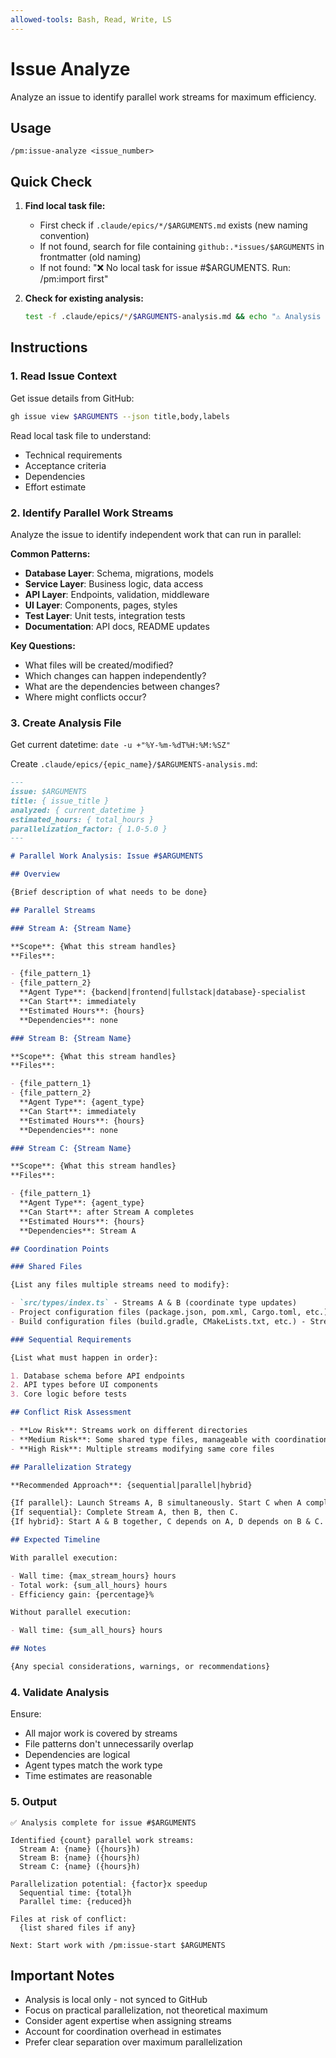 ```yaml
---
allowed-tools: Bash, Read, Write, LS
---
```


# Issue Analyze

Analyze an issue to identify parallel work streams for maximum efficiency.

## Usage

```
/pm:issue-analyze <issue_number>
```

## Quick Check

1. **Find local task file:**
   - First check if `.claude/epics/*/$ARGUMENTS.md` exists (new naming convention)
   - If not found, search for file containing `github:.*issues/$ARGUMENTS` in frontmatter (old naming)
   - If not found: "❌ No local task for issue #$ARGUMENTS. Run: /pm:import first"

2. **Check for existing analysis:**
   ```bash
   test -f .claude/epics/*/$ARGUMENTS-analysis.md && echo "⚠️ Analysis already exists. Overwrite? (yes/no)"
   ```

## Instructions

### 1. Read Issue Context

Get issue details from GitHub:

```bash
gh issue view $ARGUMENTS --json title,body,labels
```

Read local task file to understand:

- Technical requirements
- Acceptance criteria
- Dependencies
- Effort estimate

### 2. Identify Parallel Work Streams

Analyze the issue to identify independent work that can run in parallel:

**Common Patterns:**

- **Database Layer**: Schema, migrations, models
- **Service Layer**: Business logic, data access
- **API Layer**: Endpoints, validation, middleware
- **UI Layer**: Components, pages, styles
- **Test Layer**: Unit tests, integration tests
- **Documentation**: API docs, README updates

**Key Questions:**

- What files will be created/modified?
- Which changes can happen independently?
- What are the dependencies between changes?
- Where might conflicts occur?

### 3. Create Analysis File

Get current datetime: `date -u +"%Y-%m-%dT%H:%M:%SZ"`

Create `.claude/epics/{epic_name}/$ARGUMENTS-analysis.md`:

```markdown
---
issue: $ARGUMENTS
title: { issue_title }
analyzed: { current_datetime }
estimated_hours: { total_hours }
parallelization_factor: { 1.0-5.0 }
---

# Parallel Work Analysis: Issue #$ARGUMENTS

## Overview

{Brief description of what needs to be done}

## Parallel Streams

### Stream A: {Stream Name}

**Scope**: {What this stream handles}
**Files**:

- {file_pattern_1}
- {file_pattern_2}
  **Agent Type**: {backend|frontend|fullstack|database}-specialist
  **Can Start**: immediately
  **Estimated Hours**: {hours}
  **Dependencies**: none

### Stream B: {Stream Name}

**Scope**: {What this stream handles}
**Files**:

- {file_pattern_1}
- {file_pattern_2}
  **Agent Type**: {agent_type}
  **Can Start**: immediately
  **Estimated Hours**: {hours}
  **Dependencies**: none

### Stream C: {Stream Name}

**Scope**: {What this stream handles}
**Files**:

- {file_pattern_1}
  **Agent Type**: {agent_type}
  **Can Start**: after Stream A completes
  **Estimated Hours**: {hours}
  **Dependencies**: Stream A

## Coordination Points

### Shared Files

{List any files multiple streams need to modify}:

- `src/types/index.ts` - Streams A & B (coordinate type updates)
- Project configuration files (package.json, pom.xml, Cargo.toml, etc.) - Stream B (add dependencies)
- Build configuration files (build.gradle, CMakeLists.txt, etc.) - Stream C (build system changes)

### Sequential Requirements

{List what must happen in order}:

1. Database schema before API endpoints
2. API types before UI components
3. Core logic before tests

## Conflict Risk Assessment

- **Low Risk**: Streams work on different directories
- **Medium Risk**: Some shared type files, manageable with coordination
- **High Risk**: Multiple streams modifying same core files

## Parallelization Strategy

**Recommended Approach**: {sequential|parallel|hybrid}

{If parallel}: Launch Streams A, B simultaneously. Start C when A completes.
{If sequential}: Complete Stream A, then B, then C.
{If hybrid}: Start A & B together, C depends on A, D depends on B & C.

## Expected Timeline

With parallel execution:

- Wall time: {max_stream_hours} hours
- Total work: {sum_all_hours} hours
- Efficiency gain: {percentage}%

Without parallel execution:

- Wall time: {sum_all_hours} hours

## Notes

{Any special considerations, warnings, or recommendations}
```

### 4. Validate Analysis

Ensure:

- All major work is covered by streams
- File patterns don't unnecessarily overlap
- Dependencies are logical
- Agent types match the work type
- Time estimates are reasonable

### 5. Output

```
✅ Analysis complete for issue #$ARGUMENTS

Identified {count} parallel work streams:
  Stream A: {name} ({hours}h)
  Stream B: {name} ({hours}h)
  Stream C: {name} ({hours}h)

Parallelization potential: {factor}x speedup
  Sequential time: {total}h
  Parallel time: {reduced}h

Files at risk of conflict:
  {list shared files if any}

Next: Start work with /pm:issue-start $ARGUMENTS
```

## Important Notes

- Analysis is local only - not synced to GitHub
- Focus on practical parallelization, not theoretical maximum
- Consider agent expertise when assigning streams
- Account for coordination overhead in estimates
- Prefer clear separation over maximum parallelization
